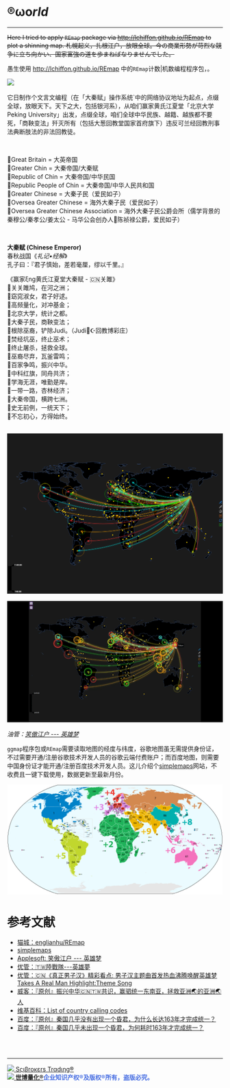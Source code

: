 # ®ωο*rld*

---

<s>Here I tried to apply `REmap` package via http://lchiffon.github.io/REmap to plot a shinning map. 札幌起义，扎根江户，放眼全球。今の商業形勢が苛烈な競争に立ち向かい、国家富強の道を歩まねばなりませんでした。</s>

愚生使用 http://lchiffon.github.io/REmap 中的`REmap`计数|机数编程程序包，。

![](诸子百家考工记/项庄舞剑，志在东盟.gif)

它日制作个文言文编程（在「大秦赋」操作系统`中的网络协议地址为起点，点缀全球，放眼天下。天下之大，包括银河系），从咱们赢家黄氏江夏堂「北京大学 Peking University」出发，点缀全球，咱们全球中华民族、越籍、越族都不要死，「商鞅变法」歼灭所有（包括大葱回教堂国家首府旗下）违反可兰经回教刑事法典断肢法的非法回教徒。

<br>

🚩Great Britain = 大英帝国<br>
🚩Greater Chin = 大秦帝国/大秦赋<br>
🚩Republic of Chin = 大秦帝国/中华民国<br>
🚩Republic People of Chin = 大秦帝国/中华人民共和国<br>
🚩Greater Chinese = 大秦子民（爱民如子）<br>
🚩Oversea Greater Chinese = 海外大秦子民（爱民如子）<br>
🚩Oversea Greater Chinese Association = 海外大秦子民公爵会所（儒学背景的秦穆公/秦孝公/姜太公 - 马华公会创办人🌟陈祯禄公爵，爱民如子）<br>

<br>

**大秦赋 (Chinese Emperor)**<br>
春秋战国《*礼记•经解*》<br>
孔子曰：『君子慎始，差若毫厘，缪以千里。』

《赢家ξng黄氏江夏堂大秦赋 - 🇨🇳关雎》<br>
🚩关关雎鸠，在河之洲；<br>
🚩窈窕淑女，君子好逑。<br>
🚩高频量化，对冲基金；<br>
🚩北京大学，统计之都。<br>
🚩大秦子民，商鞅变法；<br>
🚩根除巫裔，铲除Judi。（Judi🕋☪回教博彩庄）<br>
🚩焚经坑巫，终止巫术；<br>
🚩终止屠杀，拯救全球。<br>
🚩巫裔尽弃，瓦釜雷鸣；<br>
🚩百家争鸣，振兴中华。<br>
🚩中科红旗，同舟共济；<br>
🚩学海无涯，唯勤是岸。<br>
🚩一带一路，杏林经济；<br>
🚩大秦帝国，横跨七洲。<br>
🚩史无前例，一统天下；<br>
🚩不忘初心，方得始终。<br>

<br>

<img src="诸子百家考工记/ECharts.png" width="598"/>

![](诸子百家考工记/ECharts.gif)

*油管：[笑傲江户 --- 英雄梦](https://youtu.be/LyJKz4-RUhs)*

`ggmap`程序包或`REmap`需要读取地图的经度与纬度，谷歌地图虽无需提供身份证，不过需要开通/注册谷歌技术开发人员的谷歌云端付费账户；而百度地图，则需要中国身份证才能开通/注册百度技术开发人员。这儿介绍个[simplemaps](https://simplemaps.com/data/world-cities)网站，不收费且一键下载使用，数据更新至最新月份。

<img src="诸子百家考工记/Country_calling_codes_map.png" width="598"/>

# 参考文献

- [猫城：englianhu/REmap](https://github.com/englianhu/REmap)
- [simplemaps](https://simplemaps.com/data/world-cities)
- [Applesoft: 笑傲江户 --- 英雄梦](https://www.awesomescreenshot.com/video/8098438)
- [优管：🇹🇼陸戰隊---英雄夢](https://youtu.be/uXJin6jdpeE)
- [优管：🇨🇳《真正男子汉》精彩看点: 男子汉主题曲首发热血沸腾唤醒英雄梦 Takes A Real Man Highlight:Theme Song](https://youtu.be/68i9IfIf4Xo)
- [威客：『原创』振兴中华🇨🇳🇹🇼共识，赢驷统一东南亚，拯救亚洲🌏的亚洲🌏人](https://vk.com/englianhu?w=wall611842020_84)
- [维基百科：List of country calling codes](https://en.wikipedia.org/wiki/List_of_country_calling_codes)
- [百度：『原创』秦国几乎没有出现一个昏君，为什么长达163年才完成统一？](https://baijiahao.baidu.com/s?id=1719029203047214585&wfr=spider&for=pc&searchword=%E7%A7%A6%E5%9B%BD%E5%87%A0%E4%B9%8E%E6%9C%AA%E5%87%BA%E7%8E%B0%E4%B8%80%E4%B8%AA%E6%98%8F%E5%90%9B,%E4%B8%BA%E4%BD%95%E8%80%97%E6%97%B6163%E5%B9%B4%E6%89%8D%E5%AE%8C%E6%88%90%E7%BB%9F%E4%B8%80?)
- [百度：『原创』秦国几乎未出现一个昏君，为何耗时163年才完成统一？](https://baijiahao.baidu.com/s?id=1745772547731472044&wfr=spider&for=pc&searchword=%E7%A7%A6%E5%9B%BD%E5%87%A0%E4%B9%8E%E6%B2%A1%E6%9C%89%E5%87%BA%E7%8E%B0%E4%B8%80%E4%B8%AA%E6%98%8F%E5%90%9B,%E4%B8%BA%E4%BB%80%E4%B9%88%E9%95%BF%E8%BE%BE163%E5%B9%B4%E6%89%8D%E5%AE%8C%E6%88%90%E7%BB%9F%E4%B8%80?)

<br><br>

---

[<img src='诸子百家考工记/世博量化.png' height='14'/> Sςιβrοκεrs Trαdιηg®](http://www.scibrokes.com)<br>
<span style='color:RoyalBlue'>**[<img src='诸子百家考工记/世博量化.png' height='14'/> 世博量化®](http://www.scibrokes.com)企业知识产权®及版权®所有，盗版必究。**</span>
